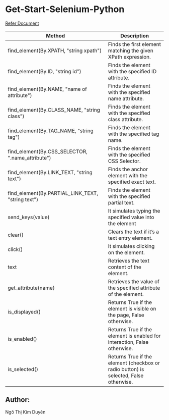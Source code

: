 # Get-Start-Selenium-Python
[Refer Document](https://www.selenium.dev/documentation/webdriver/)

| Method                                          | Description                                                                        |
|-------------------------------------------------|------------------------------------------------------------------------------------|
|find_element(By.XPATH, "string xpath")           |Finds the first element matching the given XPath expression.                        |
|find_element(By.ID, "string id")                 |Finds the element with the specified ID attribute.                                  |
|find_element(By.NAME, "name of attribute")       |Finds the element with the specified name attribute.                                |
|find_element(By.CLASS_NAME, "string class")      |Finds the element with the specified class attribute.                               |
|find_element(By.TAG_NAME, "string tag")          |Finds the element with the specified tag name.                                      |
|find_element(By.CSS_SELECTOR, ".name_attribute") |Finds the element with the specified CSS Selector.                                  |
|find_element(By.LINK_TEXT, "string text")        |Finds the anchor element with the specified exact text.                             |
|find_element(By.PARTIAL_LINK_TEXT, "string text")|Finds the element with the specified partial text.                                  |
|send_keys(value)                                 |It simulates typing the specified value into the element                            |
|clear()                                          |Clears the text if it’s a text entry element.                                       |
|click()                                          |It simulates clicking on the element.                                               |
|text                                             |Retrieves the text content of the element.                                          |
|get_attribute(name)                              |Retrieves the value of the specified attribute of the element.                      |
|is_displayed()                                   |Returns True if the element is visible on the page, False otherwise.                |
|is_enabled()                                     |Returns True if the element is enabled for interaction, False otherwise.            |
|is_selected()                                    |Returns True if the element (checkbox or radio button) is selected, False otherwise.|

## Author:
Ngô Thị Kim Duyên
